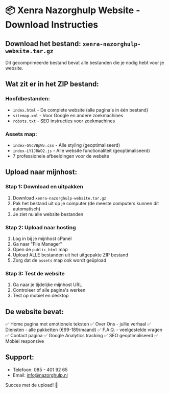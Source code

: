 # 📦 Xenra Nazorghulp Website - Download Instructies

## Download het bestand: `xenra-nazorghulp-website.tar.gz`

Dit gecomprimeerde bestand bevat alle bestanden die je nodig hebt voor je website.

## Wat zit er in het ZIP bestand:

### Hoofdbestanden:
- `index.html` - De complete website (alle pagina's in één bestand)
- `sitemap.xml` - Voor Google en andere zoekmachines
- `robots.txt` - SEO instructies voor zoekmachines

### Assets map:
- `index-GVcVBpWv.css` - Alle styling (geoptimaliseerd)
- `index-LY1JRWO2.js` - Alle website functionaliteit (geoptimaliseerd)
- 7 professionele afbeeldingen voor de website

## Upload naar mijnhost:

### Stap 1: Download en uitpakken
1. Download `xenra-nazorghulp-website.tar.gz`
2. Pak het bestand uit op je computer (de meeste computers kunnen dit automatisch)
3. Je ziet nu alle website bestanden

### Stap 2: Upload naar hosting
1. Log in bij je mijnhost cPanel
2. Ga naar "File Manager"
3. Open de `public_html` map
4. Upload ALLE bestanden uit het uitgepakte ZIP bestand
5. Zorg dat de `assets` map ook wordt geüpload

### Stap 3: Test de website
1. Ga naar je tijdelijke mijnhost URL
2. Controleer of alle pagina's werken
3. Test op mobiel en desktop

## De website bevat:
✅ Home pagina met emotionele teksten
✅ Over Ons - jullie verhaal
✅ Diensten - alle pakketten (€99-189/maand)
✅ F.A.Q. - veelgestelde vragen
✅ Contact pagina
✅ Google Analytics tracking
✅ SEO geoptimaliseerd
✅ Mobiel responsive

## Support:
- Telefoon: 085 - 401 92 65
- Email: info@nazorghulp.nl

Succes met de upload! 🚀